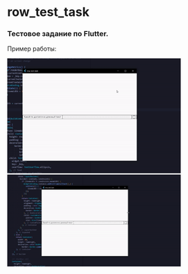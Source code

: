 # row_test_task

### Тестовое задание по Flutter.

Пример работы:

<img src="demo.gif" width="400" />
<img src="demo2.gif" width="400" />